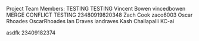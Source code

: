 Project Team Members:
TESTING TESTING
Vincent Bowen vincedbowen MERGE CONFLICT TESTING 23480919820348
Zach Cook zaco6003
Oscar Rhoades OscarRhoades
Ian Draves iandraves
Kash Challapalli KC-ai

asdfk
23409182374


